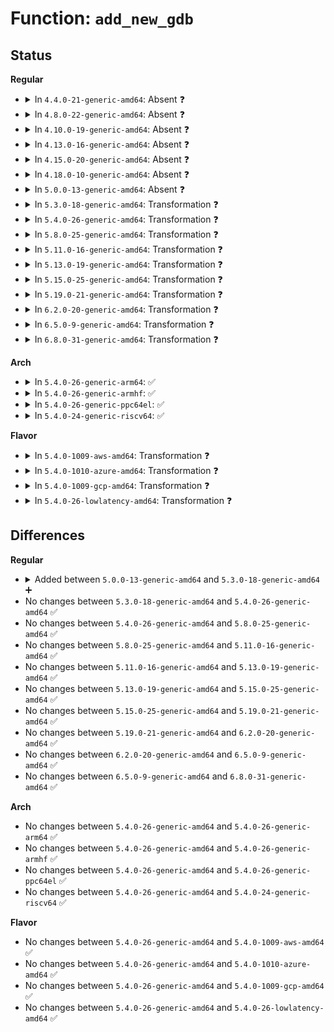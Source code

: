 # Function: <code>add_new_gdb</code>

## Status
<b>Regular</b>
<ul>
<li>
<details>
<summary>In <code>4.4.0-21-generic-amd64</code>: Absent ❓</summary>

```json
{
  "name": "add_new_gdb",
  "collision_type": "Unique Static",
  "inline_type": "Full",
  "funcs": [
    {
      "addr": 18446744071581729011,
      "name": "add_new_gdb",
      "external": false,
      "loc": "fs/ext4/resize.c:752",
      "file": "fs/ext4/resize.c",
      "inline": "not declared, inlined",
      "caller_inline": [
        "fs/ext4/resize.c:ext4_flex_group_add"
      ],
      "caller_func": []
    }
  ],
  "symbols": []
}
```
</details>
</li>
<li>
<details>
<summary>In <code>4.8.0-22-generic-amd64</code>: Absent ❓</summary>

```json
{
  "name": "add_new_gdb",
  "collision_type": "Unique Static",
  "inline_type": "Full",
  "funcs": [
    {
      "addr": 18446744071581922548,
      "name": "add_new_gdb",
      "external": false,
      "loc": "fs/ext4/resize.c:752",
      "file": "fs/ext4/resize.c",
      "inline": "not declared, inlined",
      "caller_inline": [
        "fs/ext4/resize.c:ext4_flex_group_add"
      ],
      "caller_func": []
    }
  ],
  "symbols": []
}
```
</details>
</li>
<li>
<details>
<summary>In <code>4.10.0-19-generic-amd64</code>: Absent ❓</summary>

```json
{
  "name": "add_new_gdb",
  "collision_type": "Unique Static",
  "inline_type": "Full",
  "funcs": [
    {
      "addr": 18446744071582012612,
      "name": "add_new_gdb",
      "external": false,
      "loc": "fs/ext4/resize.c:752",
      "file": "fs/ext4/resize.c",
      "inline": "not declared, inlined",
      "caller_inline": [
        "fs/ext4/resize.c:ext4_flex_group_add"
      ],
      "caller_func": []
    }
  ],
  "symbols": []
}
```
</details>
</li>
<li>
<details>
<summary>In <code>4.13.0-16-generic-amd64</code>: Absent ❓</summary>

```json
{
  "name": "add_new_gdb",
  "collision_type": "Unique Static",
  "inline_type": "Full",
  "funcs": [
    {
      "addr": 18446744071582120584,
      "name": "add_new_gdb",
      "external": false,
      "loc": "fs/ext4/resize.c:753",
      "file": "fs/ext4/resize.c",
      "inline": "not declared, inlined",
      "caller_inline": [
        "fs/ext4/resize.c:ext4_add_new_descs"
      ],
      "caller_func": []
    }
  ],
  "symbols": []
}
```
</details>
</li>
<li>
<details>
<summary>In <code>4.15.0-20-generic-amd64</code>: Absent ❓</summary>

```json
{
  "name": "add_new_gdb",
  "collision_type": "Unique Static",
  "inline_type": "Full",
  "funcs": [
    {
      "addr": 18446744071582269736,
      "name": "add_new_gdb",
      "external": false,
      "loc": "fs/ext4/resize.c:776",
      "file": "fs/ext4/resize.c",
      "inline": "not declared, inlined",
      "caller_inline": [
        "fs/ext4/resize.c:ext4_add_new_descs"
      ],
      "caller_func": []
    }
  ],
  "symbols": []
}
```
</details>
</li>
<li>
<details>
<summary>In <code>4.18.0-10-generic-amd64</code>: Absent ❓</summary>

```json
{
  "name": "add_new_gdb",
  "collision_type": "Unique Static",
  "inline_type": "Full",
  "funcs": [
    {
      "addr": 18446744071582458205,
      "name": "add_new_gdb",
      "external": false,
      "loc": "fs/ext4/resize.c:779",
      "file": "fs/ext4/resize.c",
      "inline": "not declared, inlined",
      "caller_inline": [
        "fs/ext4/resize.c:ext4_add_new_descs"
      ],
      "caller_func": []
    }
  ],
  "symbols": []
}
```
</details>
</li>
<li>
<details>
<summary>In <code>5.0.0-13-generic-amd64</code>: Absent ❓</summary>

```json
{
  "name": "add_new_gdb",
  "collision_type": "Unique Static",
  "inline_type": "Full",
  "funcs": [
    {
      "addr": 18446744071582557792,
      "name": "add_new_gdb",
      "external": false,
      "loc": "fs/ext4/resize.c:779",
      "file": "fs/ext4/resize.c",
      "inline": "not declared, inlined",
      "caller_inline": [
        "fs/ext4/resize.c:ext4_add_new_descs"
      ],
      "caller_func": []
    }
  ],
  "symbols": []
}
```
</details>
</li>
<li>
<details>
<summary>In <code>5.3.0-18-generic-amd64</code>: Transformation ❓</summary>

```c
int add_new_gdb(handle_t * handle, struct inode * inode, ext4_group_t group)
```

```json
{
  "name": "add_new_gdb",
  "collision_type": "Unique Static",
  "inline_type": "No",
  "funcs": [
    {
      "addr": 0,
      "name": "add_new_gdb",
      "external": false,
      "loc": "fs/ext4/resize.c:779",
      "file": "fs/ext4/resize.c",
      "inline": "seen, unknown",
      "caller_inline": [],
      "caller_func": [
        "fs/ext4/resize.c:ext4_add_new_descs"
      ]
    }
  ],
  "symbols": [
    {
      "addr": 18446744071582731520,
      "name": "add_new_gdb",
      "section": ".text",
      "bind": "STB_LOCAL",
      "size": 1085
    },
    {
      "addr": 18446744071582742893,
      "name": "add_new_gdb.cold",
      "section": ".text",
      "bind": "STB_LOCAL",
      "size": 21
    }
  ]
}
```
</details>
</li>
<li>
<details>
<summary>In <code>5.4.0-26-generic-amd64</code>: Transformation ❓</summary>

```c
int add_new_gdb(handle_t * handle, struct inode * inode, ext4_group_t group)
```

```json
{
  "name": "add_new_gdb",
  "collision_type": "Unique Static",
  "inline_type": "No",
  "funcs": [
    {
      "addr": 0,
      "name": "add_new_gdb",
      "external": false,
      "loc": "fs/ext4/resize.c:806",
      "file": "fs/ext4/resize.c",
      "inline": "seen, unknown",
      "caller_inline": [],
      "caller_func": [
        "fs/ext4/resize.c:ext4_add_new_descs"
      ]
    }
  ],
  "symbols": [
    {
      "addr": 18446744071582836704,
      "name": "add_new_gdb",
      "section": ".text",
      "bind": "STB_LOCAL",
      "size": 1085
    },
    {
      "addr": 18446744071582846136,
      "name": "add_new_gdb.cold",
      "section": ".text",
      "bind": "STB_LOCAL",
      "size": 21
    }
  ]
}
```
</details>
</li>
<li>
<details>
<summary>In <code>5.8.0-25-generic-amd64</code>: Transformation ❓</summary>

```c
int add_new_gdb(handle_t * handle, struct inode * inode, ext4_group_t group)
```

```json
{
  "name": "add_new_gdb",
  "collision_type": "Unique Static",
  "inline_type": "No",
  "funcs": [
    {
      "addr": 0,
      "name": "add_new_gdb",
      "external": false,
      "loc": "fs/ext4/resize.c:788",
      "file": "fs/ext4/resize.c",
      "inline": "seen, unknown",
      "caller_inline": [],
      "caller_func": [
        "fs/ext4/resize.c:ext4_add_new_descs"
      ]
    }
  ],
  "symbols": [
    {
      "addr": 18446744071583152944,
      "name": "add_new_gdb",
      "section": ".text",
      "bind": "STB_LOCAL",
      "size": 1143
    },
    {
      "addr": 18446744071583158520,
      "name": "add_new_gdb.cold",
      "section": ".text",
      "bind": "STB_LOCAL",
      "size": 21
    }
  ]
}
```
</details>
</li>
<li>
<details>
<summary>In <code>5.11.0-16-generic-amd64</code>: Transformation ❓</summary>

```c
int add_new_gdb(handle_t * handle, struct inode * inode, ext4_group_t group)
```

```json
{
  "name": "add_new_gdb",
  "collision_type": "Unique Static",
  "inline_type": "No",
  "funcs": [
    {
      "addr": 0,
      "name": "add_new_gdb",
      "external": false,
      "loc": "fs/ext4/resize.c:788",
      "file": "fs/ext4/resize.c",
      "inline": "seen, unknown",
      "caller_inline": [],
      "caller_func": [
        "fs/ext4/resize.c:ext4_add_new_descs"
      ]
    }
  ],
  "symbols": [
    {
      "addr": 18446744071583234112,
      "name": "add_new_gdb",
      "section": ".text",
      "bind": "STB_LOCAL",
      "size": 1234
    },
    {
      "addr": 18446744071591347646,
      "name": "add_new_gdb.cold",
      "section": ".text",
      "bind": "STB_LOCAL",
      "size": 21
    }
  ]
}
```
</details>
</li>
<li>
<details>
<summary>In <code>5.13.0-19-generic-amd64</code>: Transformation ❓</summary>

```c
int add_new_gdb(handle_t * handle, struct inode * inode, ext4_group_t group)
```

```json
{
  "name": "add_new_gdb",
  "collision_type": "Unique Static",
  "inline_type": "No",
  "funcs": [
    {
      "addr": 0,
      "name": "add_new_gdb",
      "external": false,
      "loc": "fs/ext4/resize.c:788",
      "file": "fs/ext4/resize.c",
      "inline": "seen, unknown",
      "caller_inline": [],
      "caller_func": [
        "fs/ext4/resize.c:ext4_flex_group_add"
      ]
    }
  ],
  "symbols": [
    {
      "addr": 18446744071583262000,
      "name": "add_new_gdb",
      "section": ".text",
      "bind": "STB_LOCAL",
      "size": 1166
    },
    {
      "addr": 18446744071591290480,
      "name": "add_new_gdb.cold",
      "section": ".text",
      "bind": "STB_LOCAL",
      "size": 21
    }
  ]
}
```
</details>
</li>
<li>
<details>
<summary>In <code>5.15.0-25-generic-amd64</code>: Transformation ❓</summary>

```c
int add_new_gdb(handle_t * handle, struct inode * inode, ext4_group_t group)
```

```json
{
  "name": "add_new_gdb",
  "collision_type": "Unique Static",
  "inline_type": "No",
  "funcs": [
    {
      "addr": 0,
      "name": "add_new_gdb",
      "external": false,
      "loc": "fs/ext4/resize.c:796",
      "file": "fs/ext4/resize.c",
      "inline": "seen, unknown",
      "caller_inline": [],
      "caller_func": [
        "fs/ext4/resize.c:ext4_flex_group_add"
      ]
    }
  ],
  "symbols": [
    {
      "addr": 18446744071583605040,
      "name": "add_new_gdb",
      "section": ".text",
      "bind": "STB_LOCAL",
      "size": 1203
    },
    {
      "addr": 18446744071592268739,
      "name": "add_new_gdb.cold",
      "section": ".text",
      "bind": "STB_LOCAL",
      "size": 49
    }
  ]
}
```
</details>
</li>
<li>
<details>
<summary>In <code>5.19.0-21-generic-amd64</code>: Transformation ❓</summary>

```c
int add_new_gdb(handle_t * handle, struct inode * inode, ext4_group_t group)
```

```json
{
  "name": "add_new_gdb",
  "collision_type": "Unique Static",
  "inline_type": "No",
  "funcs": [
    {
      "addr": 0,
      "name": "add_new_gdb",
      "external": false,
      "loc": "fs/ext4/resize.c:818",
      "file": "fs/ext4/resize.c",
      "inline": "seen, unknown",
      "caller_inline": [],
      "caller_func": [
        "fs/ext4/resize.c:ext4_flex_group_add"
      ]
    }
  ],
  "symbols": [
    {
      "addr": 18446744071584144048,
      "name": "add_new_gdb",
      "section": ".text",
      "bind": "STB_LOCAL",
      "size": 1298
    },
    {
      "addr": 18446744071594050308,
      "name": "add_new_gdb.cold",
      "section": ".text",
      "bind": "STB_LOCAL",
      "size": 57
    }
  ]
}
```
</details>
</li>
<li>
<details>
<summary>In <code>6.2.0-20-generic-amd64</code>: Transformation ❓</summary>

```c
int add_new_gdb(handle_t * handle, struct inode * inode, ext4_group_t group)
```

```json
{
  "name": "add_new_gdb",
  "collision_type": "Unique Static",
  "inline_type": "No",
  "funcs": [
    {
      "addr": 0,
      "name": "add_new_gdb",
      "external": false,
      "loc": "fs/ext4/resize.c:821",
      "file": "fs/ext4/resize.c",
      "inline": "seen, unknown",
      "caller_inline": [],
      "caller_func": [
        "fs/ext4/resize.c:ext4_flex_group_add"
      ]
    }
  ],
  "symbols": [
    {
      "addr": 18446744071584778480,
      "name": "add_new_gdb",
      "section": ".text",
      "bind": "STB_LOCAL",
      "size": 1319
    },
    {
      "addr": 18446744071596083037,
      "name": "add_new_gdb.cold",
      "section": ".text",
      "bind": "STB_LOCAL",
      "size": 36
    }
  ]
}
```
</details>
</li>
<li>
<details>
<summary>In <code>6.5.0-9-generic-amd64</code>: Transformation ❓</summary>

```c
int add_new_gdb(handle_t * handle, struct inode * inode, ext4_group_t group)
```

```json
{
  "name": "add_new_gdb",
  "collision_type": "Unique Static",
  "inline_type": "No",
  "funcs": [
    {
      "addr": 0,
      "name": "add_new_gdb",
      "external": false,
      "loc": "fs/ext4/resize.c:821",
      "file": "fs/ext4/resize.c",
      "inline": "seen, unknown",
      "caller_inline": [],
      "caller_func": [
        "fs/ext4/resize.c:ext4_flex_group_add"
      ]
    }
  ],
  "symbols": [
    {
      "addr": 18446744071585001840,
      "name": "add_new_gdb",
      "section": ".text",
      "bind": "STB_LOCAL",
      "size": 1289
    },
    {
      "addr": 18446744071596606500,
      "name": "add_new_gdb.cold",
      "section": ".text",
      "bind": "STB_LOCAL",
      "size": 28
    }
  ]
}
```
</details>
</li>
<li>
<details>
<summary>In <code>6.8.0-31-generic-amd64</code>: Transformation ❓</summary>

```c
int add_new_gdb(handle_t * handle, struct inode * inode, ext4_group_t group)
```

```json
{
  "name": "add_new_gdb",
  "collision_type": "Unique Static",
  "inline_type": "No",
  "funcs": [
    {
      "addr": 0,
      "name": "add_new_gdb",
      "external": false,
      "loc": "fs/ext4/resize.c:818",
      "file": "fs/ext4/resize.c",
      "inline": "seen, unknown",
      "caller_inline": [],
      "caller_func": [
        "fs/ext4/resize.c:ext4_flex_group_add"
      ]
    }
  ],
  "symbols": [
    {
      "addr": 18446744071585234000,
      "name": "add_new_gdb",
      "section": ".text",
      "bind": "STB_LOCAL",
      "size": 1289
    },
    {
      "addr": 18446744071597512183,
      "name": "add_new_gdb.cold",
      "section": ".text",
      "bind": "STB_LOCAL",
      "size": 28
    }
  ]
}
```
</details>
</li>
</ul>
<b>Arch</b>
<ul>
<li>
<details>
<summary>In <code>5.4.0-26-generic-arm64</code>: ✅</summary>

```c
int add_new_gdb(handle_t * handle, struct inode * inode, ext4_group_t group)
```

```json
{
  "name": "add_new_gdb",
  "collision_type": "Unique Static",
  "inline_type": "No",
  "funcs": [
    {
      "addr": 18446603336494510408,
      "name": "add_new_gdb",
      "external": false,
      "loc": "fs/ext4/resize.c:806",
      "file": "fs/ext4/resize.c",
      "inline": "seen, unknown",
      "caller_inline": [],
      "caller_func": [
        "fs/ext4/resize.c:ext4_add_new_descs"
      ]
    }
  ],
  "symbols": [
    {
      "addr": 18446603336494510408,
      "name": "add_new_gdb",
      "section": ".text",
      "bind": "STB_LOCAL",
      "size": 1052
    }
  ]
}
```
</details>
</li>
<li>
<details>
<summary>In <code>5.4.0-26-generic-armhf</code>: ✅</summary>

```c
int add_new_gdb(handle_t * handle, struct inode * inode, ext4_group_t group)
```

```json
{
  "name": "add_new_gdb",
  "collision_type": "Unique Static",
  "inline_type": "No",
  "funcs": [
    {
      "addr": 3227947632,
      "name": "add_new_gdb",
      "external": false,
      "loc": "fs/ext4/resize.c:806",
      "file": "fs/ext4/resize.c",
      "inline": "seen, unknown",
      "caller_inline": [],
      "caller_func": [
        "fs/ext4/resize.c:ext4_add_new_descs"
      ]
    }
  ],
  "symbols": [
    {
      "addr": 3227947632,
      "name": "add_new_gdb",
      "section": ".text",
      "bind": "STB_LOCAL",
      "size": 1136
    }
  ]
}
```
</details>
</li>
<li>
<details>
<summary>In <code>5.4.0-26-generic-ppc64el</code>: ✅</summary>

```c
int add_new_gdb(handle_t * handle, struct inode * inode, ext4_group_t group)
```

```json
{
  "name": "add_new_gdb",
  "collision_type": "Unique Static",
  "inline_type": "No",
  "funcs": [
    {
      "addr": 13835058055288277616,
      "name": "add_new_gdb",
      "external": false,
      "loc": "fs/ext4/resize.c:806",
      "file": "fs/ext4/resize.c",
      "inline": "seen, unknown",
      "caller_inline": [],
      "caller_func": [
        "fs/ext4/resize.c:ext4_flex_group_add"
      ]
    }
  ],
  "symbols": [
    {
      "addr": 13835058055288277616,
      "name": "add_new_gdb",
      "section": ".text",
      "bind": "STB_LOCAL",
      "size": 1436
    }
  ]
}
```
</details>
</li>
<li>
<details>
<summary>In <code>5.4.0-24-generic-riscv64</code>: ✅</summary>

```c
int add_new_gdb(handle_t * handle, struct inode * inode, ext4_group_t group)
```

```json
{
  "name": "add_new_gdb",
  "collision_type": "Unique Static",
  "inline_type": "No",
  "funcs": [
    {
      "addr": 18446743936273906542,
      "name": "add_new_gdb",
      "external": false,
      "loc": "fs/ext4/resize.c:806",
      "file": "fs/ext4/resize.c",
      "inline": "seen, unknown",
      "caller_inline": [],
      "caller_func": [
        "fs/ext4/resize.c:ext4_flex_group_add"
      ]
    }
  ],
  "symbols": [
    {
      "addr": 18446743936273906542,
      "name": "add_new_gdb",
      "section": ".text",
      "bind": "STB_LOCAL",
      "size": 920
    }
  ]
}
```
</details>
</li>
</ul>
<b>Flavor</b>
<ul>
<li>
<details>
<summary>In <code>5.4.0-1009-aws-amd64</code>: Transformation ❓</summary>

```c
int add_new_gdb(handle_t * handle, struct inode * inode, ext4_group_t group)
```

```json
{
  "name": "add_new_gdb",
  "collision_type": "Unique Static",
  "inline_type": "No",
  "funcs": [
    {
      "addr": 0,
      "name": "add_new_gdb",
      "external": false,
      "loc": "fs/ext4/resize.c:806",
      "file": "fs/ext4/resize.c",
      "inline": "seen, unknown",
      "caller_inline": [],
      "caller_func": [
        "fs/ext4/resize.c:ext4_add_new_descs"
      ]
    }
  ],
  "symbols": [
    {
      "addr": 18446744071582805440,
      "name": "add_new_gdb",
      "section": ".text",
      "bind": "STB_LOCAL",
      "size": 1085
    },
    {
      "addr": 18446744071582814872,
      "name": "add_new_gdb.cold",
      "section": ".text",
      "bind": "STB_LOCAL",
      "size": 21
    }
  ]
}
```
</details>
</li>
<li>
<details>
<summary>In <code>5.4.0-1010-azure-amd64</code>: Transformation ❓</summary>

```c
int add_new_gdb(handle_t * handle, struct inode * inode, ext4_group_t group)
```

```json
{
  "name": "add_new_gdb",
  "collision_type": "Unique Static",
  "inline_type": "No",
  "funcs": [
    {
      "addr": 0,
      "name": "add_new_gdb",
      "external": false,
      "loc": "fs/ext4/resize.c:806",
      "file": "fs/ext4/resize.c",
      "inline": "seen, unknown",
      "caller_inline": [],
      "caller_func": [
        "fs/ext4/resize.c:ext4_add_new_descs"
      ]
    }
  ],
  "symbols": [
    {
      "addr": 18446744071582742592,
      "name": "add_new_gdb",
      "section": ".text",
      "bind": "STB_LOCAL",
      "size": 1085
    },
    {
      "addr": 18446744071582752024,
      "name": "add_new_gdb.cold",
      "section": ".text",
      "bind": "STB_LOCAL",
      "size": 21
    }
  ]
}
```
</details>
</li>
<li>
<details>
<summary>In <code>5.4.0-1009-gcp-amd64</code>: Transformation ❓</summary>

```c
int add_new_gdb(handle_t * handle, struct inode * inode, ext4_group_t group)
```

```json
{
  "name": "add_new_gdb",
  "collision_type": "Unique Static",
  "inline_type": "No",
  "funcs": [
    {
      "addr": 0,
      "name": "add_new_gdb",
      "external": false,
      "loc": "fs/ext4/resize.c:806",
      "file": "fs/ext4/resize.c",
      "inline": "seen, unknown",
      "caller_inline": [],
      "caller_func": [
        "fs/ext4/resize.c:ext4_add_new_descs"
      ]
    }
  ],
  "symbols": [
    {
      "addr": 18446744071582794320,
      "name": "add_new_gdb",
      "section": ".text",
      "bind": "STB_LOCAL",
      "size": 1085
    },
    {
      "addr": 18446744071582803752,
      "name": "add_new_gdb.cold",
      "section": ".text",
      "bind": "STB_LOCAL",
      "size": 21
    }
  ]
}
```
</details>
</li>
<li>
<details>
<summary>In <code>5.4.0-26-lowlatency-amd64</code>: Transformation ❓</summary>

```c
int add_new_gdb(handle_t * handle, struct inode * inode, ext4_group_t group)
```

```json
{
  "name": "add_new_gdb",
  "collision_type": "Unique Static",
  "inline_type": "No",
  "funcs": [
    {
      "addr": 0,
      "name": "add_new_gdb",
      "external": false,
      "loc": "fs/ext4/resize.c:806",
      "file": "fs/ext4/resize.c",
      "inline": "seen, unknown",
      "caller_inline": [],
      "caller_func": [
        "fs/ext4/resize.c:ext4_add_new_descs"
      ]
    }
  ],
  "symbols": [
    {
      "addr": 18446744071582880800,
      "name": "add_new_gdb",
      "section": ".text",
      "bind": "STB_LOCAL",
      "size": 1095
    },
    {
      "addr": 18446744071582890328,
      "name": "add_new_gdb.cold",
      "section": ".text",
      "bind": "STB_LOCAL",
      "size": 21
    }
  ]
}
```
</details>
</li>
</ul>

## Differences
<b>Regular</b>
<ul>
<li>
<details>
<summary>Added between <code>5.0.0-13-generic-amd64</code> and <code>5.3.0-18-generic-amd64</code> ➕</summary>

```c
int add_new_gdb(handle_t * handle, struct inode * inode, ext4_group_t group)
```
</details>
</li>
<li>
No changes between <code>5.3.0-18-generic-amd64</code> and <code>5.4.0-26-generic-amd64</code> ✅
</li>
<li>
No changes between <code>5.4.0-26-generic-amd64</code> and <code>5.8.0-25-generic-amd64</code> ✅
</li>
<li>
No changes between <code>5.8.0-25-generic-amd64</code> and <code>5.11.0-16-generic-amd64</code> ✅
</li>
<li>
No changes between <code>5.11.0-16-generic-amd64</code> and <code>5.13.0-19-generic-amd64</code> ✅
</li>
<li>
No changes between <code>5.13.0-19-generic-amd64</code> and <code>5.15.0-25-generic-amd64</code> ✅
</li>
<li>
No changes between <code>5.15.0-25-generic-amd64</code> and <code>5.19.0-21-generic-amd64</code> ✅
</li>
<li>
No changes between <code>5.19.0-21-generic-amd64</code> and <code>6.2.0-20-generic-amd64</code> ✅
</li>
<li>
No changes between <code>6.2.0-20-generic-amd64</code> and <code>6.5.0-9-generic-amd64</code> ✅
</li>
<li>
No changes between <code>6.5.0-9-generic-amd64</code> and <code>6.8.0-31-generic-amd64</code> ✅
</li>
</ul>
<b>Arch</b>
<ul>
<li>
No changes between <code>5.4.0-26-generic-amd64</code> and <code>5.4.0-26-generic-arm64</code> ✅
</li>
<li>
No changes between <code>5.4.0-26-generic-amd64</code> and <code>5.4.0-26-generic-armhf</code> ✅
</li>
<li>
No changes between <code>5.4.0-26-generic-amd64</code> and <code>5.4.0-26-generic-ppc64el</code> ✅
</li>
<li>
No changes between <code>5.4.0-26-generic-amd64</code> and <code>5.4.0-24-generic-riscv64</code> ✅
</li>
</ul>
<b>Flavor</b>
<ul>
<li>
No changes between <code>5.4.0-26-generic-amd64</code> and <code>5.4.0-1009-aws-amd64</code> ✅
</li>
<li>
No changes between <code>5.4.0-26-generic-amd64</code> and <code>5.4.0-1010-azure-amd64</code> ✅
</li>
<li>
No changes between <code>5.4.0-26-generic-amd64</code> and <code>5.4.0-1009-gcp-amd64</code> ✅
</li>
<li>
No changes between <code>5.4.0-26-generic-amd64</code> and <code>5.4.0-26-lowlatency-amd64</code> ✅
</li>
</ul>
